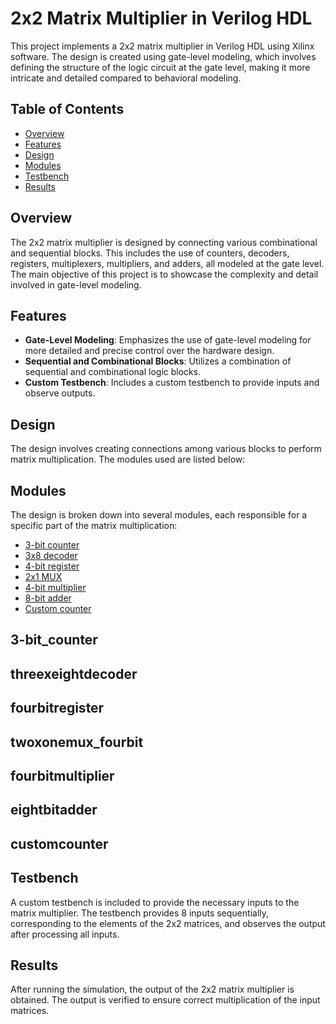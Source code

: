 # 2x2 Matrix Multiplier in Verilog HDL

This project implements a 2x2 matrix multiplier in Verilog HDL using Xilinx software. The design is created using gate-level modeling, which involves defining the structure of the logic circuit at the gate level, making it more intricate and detailed compared to behavioral modeling.

## Table of Contents

- [Overview](#overview)
- [Features](#features)
- [Design](#design)
- [Modules](#modules)
- [Testbench](#testbench)
- [Results](#results)

## Overview

The 2x2 matrix multiplier is designed by connecting various combinational and sequential blocks. This includes the use of counters, decoders, registers, multiplexers, multipliers, and adders, all modeled at the gate level. The main objective of this project is to showcase the complexity and detail involved in gate-level modeling.

## Features

- **Gate-Level Modeling**: Emphasizes the use of gate-level modeling for more detailed and precise control over the hardware design.
- **Sequential and Combinational Blocks**: Utilizes a combination of sequential and combinational logic blocks.
- **Custom Testbench**: Includes a custom testbench to provide inputs and observe outputs.

## Design

The design involves creating connections among various blocks to perform matrix multiplication. The modules used are listed below:

## Modules

The design is broken down into several modules, each responsible for a specific part of the matrix multiplication:

- [3-bit counter](#3-bit_counter)
- [3x8 decoder](#threexeightdecoder)
- [4-bit register](#fourbitregister)
- [2x1 MUX](#twoxonemux_fourbit)
- [4-bit multiplier](#fourbitmultiplier)
- [8-bit adder](#eightbitadder)
- [Custom counter](#customcounter)

 ## 3-bit_counter


## threexeightdecoder


## fourbitregister


## twoxonemux_fourbit


## fourbitmultiplier


## eightbitadder


## customcounter


## Testbench

A custom testbench is included to provide the necessary inputs to the matrix multiplier. The testbench provides 8 inputs sequentially, corresponding to the elements of the 2x2 matrices, and observes the output after processing all inputs.

## Results

After running the simulation, the output of the 2x2 matrix multiplier is obtained. The output is verified to ensure correct multiplication of the input matrices.



